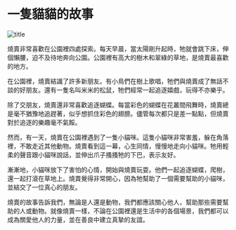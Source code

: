 # 一隻貓貓的故事

![title](https://megapx.dcard.tw/v1/images/43c26aa0-7195-4eff-92c1-e33a1fa101f6/responsive?width=1080)

燒賣非常喜歡在公園裡四處探索。每天早晨，當太陽剛升起時，牠就會跳下床，伸個懶腰，迫不及待地奔向公園。公園裡有高大的樹木和翠綠的草地，是燒賣最喜歡的地方。

在公園裡，燒賣結識了許多新朋友。有小鳥們在樹上歌唱，牠們與燒賣成了無話不談的好朋友。還有一隻名叫米米的松鼠，牠們經常一起追逐嬉戲，玩得不亦樂乎。

除了交朋友，燒賣還非常喜歡追逐蝴蝶。每當彩色的蝴蝶在花叢間飛舞時，燒賣總是毫不猶豫地追趕著，似乎想抓住彩色的翅膀。儘管每次都只是差一點點，但燒賣對於追逐的樂趣毫不氣餒。

然而，有一天，燒賣在公園裡遇到了一隻小貓咪。這隻小貓咪非常害羞，躲在角落裡，不敢走近其他動物。燒賣看到這一幕，心生同情，慢慢地走向小貓咪。牠用輕柔的聲音跟小貓咪說話，並伸出爪子搔搔牠的下巴，表示友好。

漸漸地，小貓咪放下了害怕的心情，開始與燒賣玩耍。他們一起追逐蝴蝶，爬樹，還一起打滾在草地上。燒賣覺得非常開心，因為牠幫助了一個需要幫助的小貓咪，並結交了一位真心的朋友。

燒賣的故事告訴我們，無論是人還是動物，我們都應該關心他人，幫助那些需要幫助的人或動物。就像燒賣一樣，不論在公園裡還是生活中的各個場景，我們都可以成為關愛他人的力量，並在善良中建立真摯的友誼。


